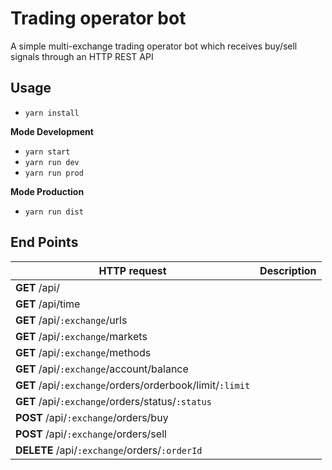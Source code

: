 # Trading operator bot

A simple multi-exchange trading operator bot which receives buy/sell signals through an
HTTP REST API

## Usage

- `yarn install`

**Mode Development**

- `yarn start`
- `yarn run dev`
- `yarn run prod`

**Mode Production**

- `yarn run dist`

<!-- TODO: Add description -->

## End Points

| HTTP request                                             | Description |
| -------------------------------------------------------- | ----------- |
| **GET** /api/                                            |
| **GET** /api/time                                        |
| **GET** /api/`:exchange`/urls                            |
| **GET** /api/`:exchange`/markets                         |
| **GET** /api/`:exchange`/methods                         |
| **GET** /api/`:exchange`/account/balance                 |
| **GET** /api/`:exchange`/orders/orderbook/limit/`:limit` |
| **GET** /api/`:exchange`/orders/status/`:status`         |
| **POST** /api/`:exchange`/orders/buy                     |
| **POST** /api/`:exchange`/orders/sell                    |
| **DELETE** /api/`:exchange`/orders/`:orderId`            |
